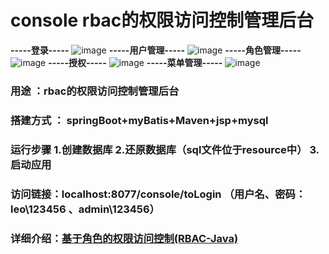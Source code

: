 # console rbac的权限访问控制管理后台
**-----登录-----**
![image](https://github.com/leo187/console/blob/master/src/main/resources/static/images/readMe/readMe1.png)
**-----用户管理-----**
![image](https://github.com/leo187/console/blob/master/src/main/resources/static/images/readMe/readMe2.png)
**-----角色管理-----**
![image](https://github.com/leo187/console/blob/master/src/main/resources/static/images/readMe/readMe3.png)
**-----授权-----**
![image](https://github.com/leo187/console/blob/master/src/main/resources/static/images/readMe/readMe4.png)
**-----菜单管理-----**
![image](https://github.com/leo187/console/blob/master/src/main/resources/static/images/readMe/readMe5.png)

### 用途 ：rbac的权限访问控制管理后台
### 搭建方式 ： springBoot+myBatis+Maven+jsp+mysql
### 运行步骤 1.创建数据库 2.还原数据库（sql文件位于resource中） 3.启动应用 
### 访问链接：localhost:8077/console/toLogin （用户名、密码：leo\123456 、admin\123456）
### 详细介绍：[基于角色的权限访问控制(RBAC-Java)](https://blog.csdn.net/leo187/article/details/79645726)
